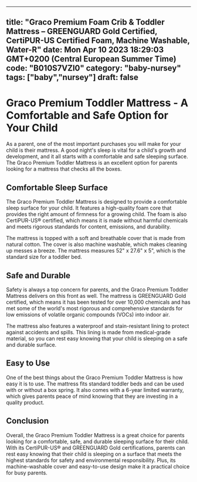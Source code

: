 
---
title: "Graco Premium Foam Crib & Toddler Mattress – GREENGUARD Gold Certified, CertiPUR-US Certified Foam, Machine Washable, Water-R" 
date: Mon Apr 10 2023 18:29:03 GMT+0200 (Central European Summer Time)
code: "B010S7VZI0"
category: "baby-nursey"
tags: ["baby","nursey"] 
draft: false
---
    
# Graco Premium Toddler Mattress - A Comfortable and Safe Option for Your Child

As a parent, one of the most important purchases you will make for your child is their mattress. A good night's sleep is vital for a child's growth and development, and it all starts with a comfortable and safe sleeping surface. The Graco Premium Toddler Mattress is an excellent option for parents looking for a mattress that checks all the boxes.

## Comfortable Sleep Surface

The Graco Premium Toddler Mattress is designed to provide a comfortable sleep surface for your child. It features a high-quality foam core that provides the right amount of firmness for a growing child. The foam is also CertiPUR-US® certified, which means it is made without harmful chemicals and meets rigorous standards for content, emissions, and durability.

The mattress is topped with a soft and breathable cover that is made from natural cotton. The cover is also machine washable, which makes cleaning up messes a breeze. The mattress measures 52" x 27.6" x 5", which is the standard size for a toddler bed.

## Safe and Durable

Safety is always a top concern for parents, and the Graco Premium Toddler Mattress delivers on this front as well. The mattress is GREENGUARD Gold certified, which means it has been tested for over 10,000 chemicals and has met some of the world's most rigorous and comprehensive standards for low emissions of volatile organic compounds (VOCs) into indoor air.

The mattress also features a waterproof and stain-resistant lining to protect against accidents and spills. This lining is made from medical-grade material, so you can rest easy knowing that your child is sleeping on a safe and durable surface.

## Easy to Use

One of the best things about the Graco Premium Toddler Mattress is how easy it is to use. The mattress fits standard toddler beds and can be used with or without a box spring. It also comes with a 6-year limited warranty, which gives parents peace of mind knowing that they are investing in a quality product.

## Conclusion

Overall, the Graco Premium Toddler Mattress is a great choice for parents looking for a comfortable, safe, and durable sleeping surface for their child. With its CertiPUR-US® and GREENGUARD Gold certifications, parents can rest easy knowing that their child is sleeping on a surface that meets the highest standards for safety and environmental responsibility. Plus, its machine-washable cover and easy-to-use design make it a practical choice for busy parents.